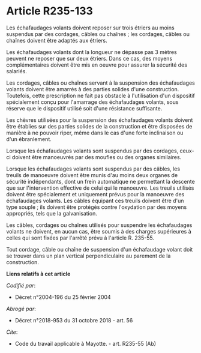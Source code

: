 # Article R235-133

Les échafaudages volants doivent reposer sur trois étriers au moins suspendus par des cordages, câbles ou chaînes ; les
cordages, câbles ou chaînes doivent être adaptés aux étriers. 

Les échafaudages volants dont la longueur ne dépasse pas 3 mètres peuvent ne reposer que sur deux étriers. Dans ce cas, des
moyens complémentaires doivent être mis en oeuvre pour assurer la sécurité des salariés. 

Les cordages, câbles ou chaînes servant à la suspension des échafaudages volants doivent être amarrés à des parties solides
d'une construction. Toutefois, cette prescription ne fait pas obstacle à l'utilisation d'un dispositif spécialement conçu
pour l'amarrage des échafaudages volants, sous réserve que le dispositif utilisé soit d'une résistance suffisante. 

Les chèvres utilisées pour la suspension des échafaudages volants doivent être établies sur des parties solides de la
construction et être disposées de manière à ne pouvoir riper, même dans le cas d'une forte inclinaison ou d'un ébranlement. 

Lorsque les échafaudages volants sont suspendus par des cordages, ceux-ci doivent être manoeuvrés par des moufles ou des
organes similaires. 

Lorsque les échafaudages volants sont suspendus par des câbles, les treuils de manoeuvre doivent être munis d'au moins deux
organes de sécurité indépendants, dont un frein automatique ne permettant la descente que sur l'intervention effective de
celui qui le manoeuvre. Les treuils utilisés doivent être spécialement et uniquement prévus pour la manoeuvre des
échafaudages volants. Les câbles équipant ces treuils doivent être d'un type souple ; ils doivent être protégés contre
l'oxydation par des moyens appropriés, tels que la galvanisation. 

Les câbles, cordages ou chaînes utilisés pour suspendre les échafaudages volants ne doivent, en aucun cas, être soumis à des
charges supérieures à celles qui sont fixées par l'arrêté prévu à l'article R. 235-55. 

Tout cordage, câble ou chaîne de suspension d'un échafaudage volant doit se trouver dans un plan vertical perpendiculaire au
parement de la construction.

**Liens relatifs à cet article**

_Codifié par_:

  - Décret n°2004-196 du 25 février 2004

_Abrogé par_:

  - Décret n°2018-953 du 31 octobre 2018 - art. 56

_Cite_:

  - Code du travail applicable à Mayotte. - art. R235-55 (Ab)
